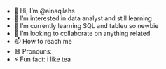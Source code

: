 - 👋 Hi, I’m @ainaqilahs
- 👀 I’m interested in data analyst and still learning
- 🌱 I’m currently learning SQL and tableu so newbie
- 💞️ I’m looking to collaborate on anything related
- 📫 How to reach me 
- 😄 Pronouns: 
- ⚡ Fun fact: i like tea

<!---
ainaqilahs/ainaqilahs is a ✨ special ✨ repository because its `README.md` (this file) appears on your GitHub profile.
You can click the Preview link to take a look at your changes.
--->
